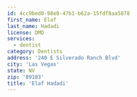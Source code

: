 ```yaml
---
id: 4cc9bed0-98e0-47b1-b62a-15fdf8aa5878
first_name: Elaf
last_name: Hadadi
license: DMD
services:
  - dentist
category: Dentists
address: '240 E Silverado Ranch Blvd'
city: 'Las Vegas'
state: NV
zip: '89183'
title: 'Elaf Hadadi'
---
```

